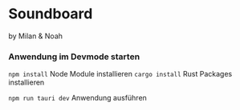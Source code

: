 # Soundboard

by Milan & Noah 

### Anwendung im Devmode starten
```npm install``` Node Module installieren
```cargo install``` Rust Packages installieren

```npm run tauri dev``` Anwendung ausführen

